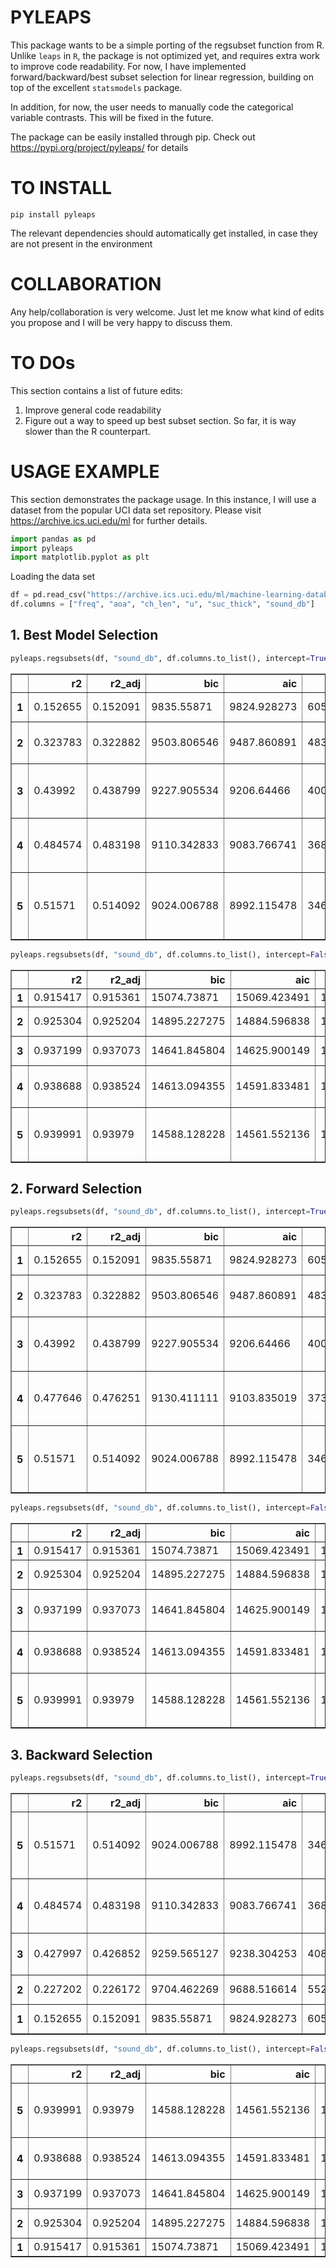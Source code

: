 # PYLEAPS

This package wants to be a simple porting of the regsubset function from R.
Unlike `leaps` in `R`, the package is not optimized yet, and requires extra work to improve code readability.
For now, I have implemented forward/backward/best subset selection for linear regression, building on top
of the excellent `statsmodels` package.

In addition, for now, the user needs to manually code the categorical variable contrasts. This will be fixed in the future.

The package can be easily installed through pip. Check out https://pypi.org/project/pyleaps/ for details

# TO INSTALL

`pip install pyleaps`

The relevant dependencies should automatically get installed, in case they are not present in the environment

# COLLABORATION

Any help/collaboration is very welcome. Just let me know what kind of edits you propose and I will be very happy to discuss them.

# TO DOs
This section contains a list of future edits:

1. Improve general code readability  
1. Figure out a way to speed up best subset section. So far, it is way slower than the R counterpart.

# USAGE EXAMPLE

This section demonstrates the package usage. In this instance, I will use a dataset from the popular UCI data set repository. 
Please visit https://archive.ics.uci.edu/ml for further details.

```python
import pandas as pd
import pyleaps
import matplotlib.pyplot as plt
```

Loading the data set

```python
df = pd.read_csv("https://archive.ics.uci.edu/ml/machine-learning-databases/00291/airfoil_self_noise.dat", sep="\t", header=None)
df.columns = ["freq", "aoa", "ch_len", "u", "suc_thick", "sound_db"]
```

## 1. Best Model Selection


```python
pyleaps.regsubsets(df, "sound_db", df.columns.to_list(), intercept=True, method="full").summary
```




<div>
<table border="1" class="dataframe">
  <thead>
    <tr style="text-align: right;">
      <th></th>
      <th>r2</th>
      <th>r2_adj</th>
      <th>bic</th>
      <th>aic</th>
      <th>ssr</th>
      <th>vars</th>
    </tr>
  </thead>
  <tbody>
    <tr>
      <th>1</th>
      <td>0.152655</td>
      <td>0.152091</td>
      <td>9835.55871</td>
      <td>9824.928273</td>
      <td>60570.206223</td>
      <td>[intercept, freq]</td>
    </tr>
    <tr>
      <th>2</th>
      <td>0.323783</td>
      <td>0.322882</td>
      <td>9503.806546</td>
      <td>9487.860891</td>
      <td>48337.58386</td>
      <td>[intercept, freq, suc_thick]</td>
    </tr>
    <tr>
      <th>3</th>
      <td>0.43992</td>
      <td>0.438799</td>
      <td>9227.905534</td>
      <td>9206.64466</td>
      <td>40035.855465</td>
      <td>[intercept, freq, ch_len, suc_thick]</td>
    </tr>
    <tr>
      <th>4</th>
      <td>0.484574</td>
      <td>0.483198</td>
      <td>9110.342833</td>
      <td>9083.766741</td>
      <td>36843.885086</td>
      <td>[intercept, u, freq, aoa, ch_len]</td>
    </tr>
    <tr>
      <th>5</th>
      <td>0.51571</td>
      <td>0.514092</td>
      <td>9024.006788</td>
      <td>8992.115478</td>
      <td>34618.219133</td>
      <td>[intercept, u, freq, aoa, ch_len, suc_thick]</td>
    </tr>
  </tbody>
</table>
</div>




```python
pyleaps.regsubsets(df, "sound_db", df.columns.to_list(), intercept=False, method="full").summary
```




<div>
<table border="1" class="dataframe">
  <thead>
    <tr style="text-align: right;">
      <th></th>
      <th>r2</th>
      <th>r2_adj</th>
      <th>bic</th>
      <th>aic</th>
      <th>ssr</th>
      <th>vars</th>
    </tr>
  </thead>
  <tbody>
    <tr>
      <th>1</th>
      <td>0.915417</td>
      <td>0.915361</td>
      <td>15074.73871</td>
      <td>15069.423491</td>
      <td>1987206.653961</td>
      <td>[u]</td>
    </tr>
    <tr>
      <th>2</th>
      <td>0.925304</td>
      <td>0.925204</td>
      <td>14895.227275</td>
      <td>14884.596838</td>
      <td>1754927.356895</td>
      <td>[u, ch_len]</td>
    </tr>
    <tr>
      <th>3</th>
      <td>0.937199</td>
      <td>0.937073</td>
      <td>14641.845804</td>
      <td>14625.900149</td>
      <td>1475469.985069</td>
      <td>[u, aoa, ch_len]</td>
    </tr>
    <tr>
      <th>4</th>
      <td>0.938688</td>
      <td>0.938524</td>
      <td>14613.094355</td>
      <td>14591.833481</td>
      <td>1440485.372375</td>
      <td>[u, freq, aoa, ch_len]</td>
    </tr>
    <tr>
      <th>5</th>
      <td>0.939991</td>
      <td>0.93979</td>
      <td>14588.128228</td>
      <td>14561.552136</td>
      <td>1409876.596034</td>
      <td>[u, freq, aoa, ch_len, suc_thick]</td>
    </tr>
  </tbody>
</table>
</div>



## 2. Forward Selection


```python
pyleaps.regsubsets(df, "sound_db", df.columns.to_list(), intercept=True, method="forward").summary
```




<div>
<table border="1" class="dataframe">
  <thead>
    <tr style="text-align: right;">
      <th></th>
      <th>r2</th>
      <th>r2_adj</th>
      <th>bic</th>
      <th>aic</th>
      <th>ssr</th>
      <th>vars</th>
    </tr>
  </thead>
  <tbody>
    <tr>
      <th>1</th>
      <td>0.152655</td>
      <td>0.152091</td>
      <td>9835.55871</td>
      <td>9824.928273</td>
      <td>60570.206223</td>
      <td>[intercept, freq]</td>
    </tr>
    <tr>
      <th>2</th>
      <td>0.323783</td>
      <td>0.322882</td>
      <td>9503.806546</td>
      <td>9487.860891</td>
      <td>48337.58386</td>
      <td>[intercept, freq, suc_thick]</td>
    </tr>
    <tr>
      <th>3</th>
      <td>0.43992</td>
      <td>0.438799</td>
      <td>9227.905534</td>
      <td>9206.64466</td>
      <td>40035.855465</td>
      <td>[intercept, freq, suc_thick, ch_len]</td>
    </tr>
    <tr>
      <th>4</th>
      <td>0.477646</td>
      <td>0.476251</td>
      <td>9130.411111</td>
      <td>9103.835019</td>
      <td>37339.129014</td>
      <td>[intercept, freq, suc_thick, ch_len, u]</td>
    </tr>
    <tr>
      <th>5</th>
      <td>0.51571</td>
      <td>0.514092</td>
      <td>9024.006788</td>
      <td>8992.115478</td>
      <td>34618.219133</td>
      <td>[intercept, freq, suc_thick, ch_len, u, aoa]</td>
    </tr>
  </tbody>
</table>
</div>




```python
pyleaps.regsubsets(df, "sound_db", df.columns.to_list(), intercept=False, method="forward").summary
```




<div>
<table border="1" class="dataframe">
  <thead>
    <tr style="text-align: right;">
      <th></th>
      <th>r2</th>
      <th>r2_adj</th>
      <th>bic</th>
      <th>aic</th>
      <th>ssr</th>
      <th>vars</th>
    </tr>
  </thead>
  <tbody>
    <tr>
      <th>1</th>
      <td>0.915417</td>
      <td>0.915361</td>
      <td>15074.73871</td>
      <td>15069.423491</td>
      <td>1987206.653961</td>
      <td>[u]</td>
    </tr>
    <tr>
      <th>2</th>
      <td>0.925304</td>
      <td>0.925204</td>
      <td>14895.227275</td>
      <td>14884.596838</td>
      <td>1754927.356895</td>
      <td>[u, ch_len]</td>
    </tr>
    <tr>
      <th>3</th>
      <td>0.937199</td>
      <td>0.937073</td>
      <td>14641.845804</td>
      <td>14625.900149</td>
      <td>1475469.985069</td>
      <td>[u, ch_len, aoa]</td>
    </tr>
    <tr>
      <th>4</th>
      <td>0.938688</td>
      <td>0.938524</td>
      <td>14613.094355</td>
      <td>14591.833481</td>
      <td>1440485.372375</td>
      <td>[u, ch_len, aoa, freq]</td>
    </tr>
    <tr>
      <th>5</th>
      <td>0.939991</td>
      <td>0.93979</td>
      <td>14588.128228</td>
      <td>14561.552136</td>
      <td>1409876.596034</td>
      <td>[u, ch_len, aoa, freq, suc_thick]</td>
    </tr>
  </tbody>
</table>
</div>



## 3. Backward Selection


```python
pyleaps.regsubsets(df, "sound_db", df.columns.to_list(), intercept=True, method="backward").summary
```




<div>
<table border="1" class="dataframe">
  <thead>
    <tr style="text-align: right;">
      <th></th>
      <th>r2</th>
      <th>r2_adj</th>
      <th>bic</th>
      <th>aic</th>
      <th>ssr</th>
      <th>vars</th>
    </tr>
  </thead>
  <tbody>
    <tr>
      <th>5</th>
      <td>0.51571</td>
      <td>0.514092</td>
      <td>9024.006788</td>
      <td>8992.115478</td>
      <td>34618.219133</td>
      <td>[intercept, u, freq, aoa, ch_len, suc_thick]</td>
    </tr>
    <tr>
      <th>4</th>
      <td>0.484574</td>
      <td>0.483198</td>
      <td>9110.342833</td>
      <td>9083.766741</td>
      <td>36843.885086</td>
      <td>[intercept, u, freq, aoa, ch_len]</td>
    </tr>
    <tr>
      <th>3</th>
      <td>0.427997</td>
      <td>0.426852</td>
      <td>9259.565127</td>
      <td>9238.304253</td>
      <td>40888.126119</td>
      <td>[intercept, freq, aoa, ch_len]</td>
    </tr>
    <tr>
      <th>2</th>
      <td>0.227202</td>
      <td>0.226172</td>
      <td>9704.462269</td>
      <td>9688.516614</td>
      <td>55241.410754</td>
      <td>[intercept, freq, aoa]</td>
    </tr>
    <tr>
      <th>1</th>
      <td>0.152655</td>
      <td>0.152091</td>
      <td>9835.55871</td>
      <td>9824.928273</td>
      <td>60570.206223</td>
      <td>[intercept, freq]</td>
    </tr>
  </tbody>
</table>
</div>




```python
pyleaps.regsubsets(df, "sound_db", df.columns.to_list(), intercept=False, method="backward").summary
```




<div>
<table border="1" class="dataframe">
  <thead>
    <tr style="text-align: right;">
      <th></th>
      <th>r2</th>
      <th>r2_adj</th>
      <th>bic</th>
      <th>aic</th>
      <th>ssr</th>
      <th>vars</th>
    </tr>
  </thead>
  <tbody>
    <tr>
      <th>5</th>
      <td>0.939991</td>
      <td>0.93979</td>
      <td>14588.128228</td>
      <td>14561.552136</td>
      <td>1409876.596034</td>
      <td>[u, freq, aoa, ch_len, suc_thick]</td>
    </tr>
    <tr>
      <th>4</th>
      <td>0.938688</td>
      <td>0.938524</td>
      <td>14613.094355</td>
      <td>14591.833481</td>
      <td>1440485.372375</td>
      <td>[u, freq, aoa, ch_len]</td>
    </tr>
    <tr>
      <th>3</th>
      <td>0.937199</td>
      <td>0.937073</td>
      <td>14641.845804</td>
      <td>14625.900149</td>
      <td>1475469.985069</td>
      <td>[u, aoa, ch_len]</td>
    </tr>
    <tr>
      <th>2</th>
      <td>0.925304</td>
      <td>0.925204</td>
      <td>14895.227275</td>
      <td>14884.596838</td>
      <td>1754927.356895</td>
      <td>[u, ch_len]</td>
    </tr>
    <tr>
      <th>1</th>
      <td>0.915417</td>
      <td>0.915361</td>
      <td>15074.73871</td>
      <td>15069.423491</td>
      <td>1987206.653961</td>
      <td>[u]</td>
    </tr>
  </tbody>
</table>
</div>


